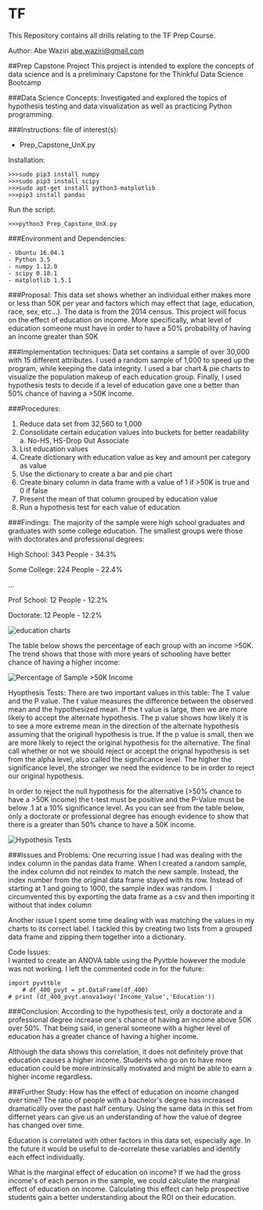 # TF

This Repository contains all drills relating to the TF Prep Course.

Author: Abe Waziri
abe.waziri@gmail.com

##Prep Capstone Project
This project is intended to explore the concepts of data science and is a preliminary Capstone for the Thinkful Data Science Bootcamp

###Data Science Concepts:
Investigated and explored the topics of hypothesis testing and data visualization as well as practicing Python programming.  

###Instructions:
file of interest(s):

 - Prep_Capstone_UnX.py

Installation:

	>>>sudo pip3 install numpy
	>>>sudo pip3 install scipy
	>>>sudo apt-get install python3-matplotlib
	>>>pip3 install pandas

Run the script:
	
	>>>python3 Prep_Capstone_UnX.py

###Environment and Dependencies:

	- Ubuntu 16.04.1
	- Python 3.5
	- numpy 1.12.0
	- scipy 0.18.1
	- matplotlib 1.5.1

###Proposal:
This data set shows whether an individual either makes more or less than 50K per year and factors which may effect that (age, education, race, sex, etc…). The data is from the 2014 census.
This project will focus on the effect of education on income. More specifically, what level of education someone must have in order to have a 50% probability of having an income greater than 50K

###Implementation techniques:
Data set contains a sample of over 30,000 with 15 different attributes. I used a random sample of 1,000 to speed up the program, while keeping the data integrity. I used a bar chart & pie charts to visualize the population makeup of each education group. Finally, I used hypothesis tests to decide if a level of education gave one a better than 50% chance of having a >50K income.

###Procedures:
1. Reduce data set from 32,560 to 1,000
2. Consolidate certain education values into buckets for better readability
  a. No-HS, HS-Drop Out Associate
3. List education values
4. Create dictionary with education value as key and amount per category as value
5. Use the dictionary to create a bar and pie chart
6. Create binary column in data frame with a value of 1 if >50K is true and 0 if false
7. Present the mean of that column grouped by education value 
8. Run a hypothesis test for each value of education

###Findings:
The majority of the sample were high school graduates and graduates with some college education. The smallest groups were those with doctorates and professional degrees:


High School: 343 People - 34.3%

Some College: 224 People - 22.4%

...

Prof School: 12 People - 12.2%

Doctorate: 12 People - 12.2%


![education charts](https://cloud.githubusercontent.com/assets/25283369/23106278/a8484f6e-f69f-11e6-9cc4-9985468b0b82.png)



The table below shows the percentage of each group with an income >50K. The trend shows that those with more years of schooling have better chance of having a higher income:



![Percentage of Sample >50K Income](https://cloud.githubusercontent.com/assets/25283369/23105880/884b7ff6-f69a-11e6-8bcc-b6b8369ffbee.PNG)




Hyopthesis Tests:
There are two important values in this table: The T value and the P value. The t value measures the difference between the observed mean and the hypothesized mean. If the t value is large, then we are more likely to accept the alternate hypothesis. The p value shows how likely it is to see a more extreme mean in the direction of the alternate hypothesis assuming that the originall hypothesis is true. If the p value is small, then we are more likely to reject the original hypothesis for the alternative. The final call whether or not we should reject or accept the orignal hypothesis is set from the alpha level, also called the significance level. The higher the significance level, the stronger we need the evidence to be in order to reject our original hypothesis.


In order to reject the null hypothesis for the alternative (>50% chance to have a >50K income) the t-test must be positive and the P-Value must be below .1 at a 10% significance level. As you can see from the table below, only a doctorate or professional degree has enough evidence to show that there is a greater than 50% chance to have a 50K income. 

![Hypothesis Tests](https://cloud.githubusercontent.com/assets/25283369/23105877/859670fe-f69a-11e6-9984-55edbb4bd533.PNG)


###Issues and Problems: 
One recurring issue I had was dealing with the index column in the pandas data frame. When I created a random sample, the index column did not reindex to match the new sample. Instead, the index number from the original data frame stayed with its row. Instead of starting at 1 and going to 1000, the sample index was random. I circumvented this by exporting the data frame as a csv and then importing it without that index column

Another issue I spent some time dealing with was matching the values in my charts to its correct label. I tackled this by creating two lists from a grouped data frame and zipping them together into a dictionary. 


Code Issues:  
I wanted to create an ANOVA table using the Pyvtble however the module was not working. I left the commented code in for the future:

    import pyvttble
        # df_400_pvyt = pt.DataFrame(df_400)
    # print (df_400_pvyt.anova1way('Income_Value','Education'))
    
###Conclusion:
According to the hypothesis test, only a doctorate and a professional degree increase one's chance of having an income above 50K over 50%. That being said, in general someone with a higher level of education has a greater chance of having a higher income. 

Although the data shows this correlation, it does not definitely prove that education causes a higher income. Students who go on to have more education could be more intrinsically motivated and might be able to earn a higher income regardless. 

###Further Study:
How has the effect of education on income changed over time? The ratio of people with a bachelor's degree has increased dramatically over the past half century. Using the same data in this set from differnet years can give us an understanding of how the value of  degree has changed over time. 

Education is correlated with other factors in this data set, especially age. In the future it would be useful to de-correlate these variables and identify each effect individually.

What is the marginal effect of education on income? If we had the gross income's of each person in the sample, we could calculate the marginal effect of education on income. Calculating this effect can help prospective students gain a better understanding about the ROI on their education. 




